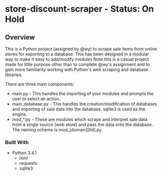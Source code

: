 # store-discount-scraper - Status: On Hold

## Overview

This is a Python project (assigned by @wy) to scrape sale items from online stores for exporting to a database. This has been designed in a modular way to make it easy to add/modify modules
Note this is a casual project made for little purpose other than to complete @wy's assignment and to gain more familiarity working with Python's web scraping and database libraries.

There are three main components:
* main.py - This handles the importing of your modules and prompts the user to select an action.
* main_database.py - This handles the creation/modification of databases and importing of sale data into the database. sqlite3 is used as the engine.
* mod_*.py - These are modules which scrape and interpret sale data from a single source (web store) and pass the data onto the database. The naming scheme is mod_[domain][tld].py.

### Built With

* Python 3.4.1
    * lxml
    * requests
    * sqlite3
